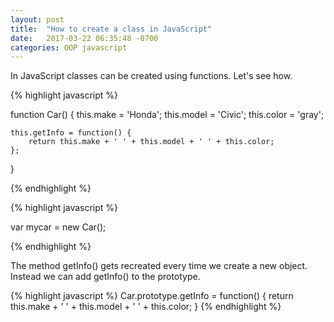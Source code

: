 ```yaml
---
layout: post
title:  "How to create a class in JavaScript"
date:   2017-03-22 06:35:48 -0700
categories: OOP javascript
---
```


In JavaScript classes can be created using functions. Let's see how.

{% highlight javascript %}

function Car() {
    this.make = 'Honda';
    this.model = 'Civic';
    this.color = 'gray';

    this.getInfo = function() {
        return this.make + ' ' + this.model + ' ' + this.color;
    };
}

{% endhighlight %}

{% highlight javascript %}

var mycar = new Car();

{% endhighlight %}

The method getInfo() gets recreated every time we create a new object. Instead
we can add getInfo() to the prototype.

{% highlight javascript %}
Car.prototype.getInfo = function() {
    return this.make + ' ' + this.model + ' ' + this.color;
}
{% endhighlight %}
